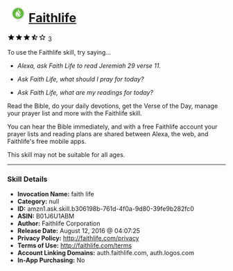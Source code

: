 # &nbsp;<img src="skill_icon" alt="Faithlife icon" width="36"> [Faithlife](http://alexa.amazon.com/#skills/amzn1.ask.skill.b306198b-761d-4f0a-9d80-39fe9b282fc0)
![3.9 stars](../../images/ic_star_black_18dp_1x.png)![3.9 stars](../../images/ic_star_black_18dp_1x.png)![3.9 stars](../../images/ic_star_black_18dp_1x.png)![3.9 stars](../../images/ic_star_half_black_18dp_1x.png)![3.9 stars](../../images/ic_star_border_black_18dp_1x.png) 3

To use the Faithlife skill, try saying...

* *Alexa, ask Faith Life to read Jeremiah 29 verse 11.*

* *Ask Faith Life, what should I pray for today?*

* *Ask Faith Life, what are my readings for today?*

Read the Bible, do your daily devotions, get the Verse of the Day, manage your prayer list and more with the Faithlife skill.

You can hear the Bible immediately, and with a free Faithlife account your prayer lists and reading plans are shared between Alexa, the web, and Faithlife's free mobile apps.

This skill may not be suitable for all ages.

***

### Skill Details

* **Invocation Name:** faith life
* **Category:** null
* **ID:** amzn1.ask.skill.b306198b-761d-4f0a-9d80-39fe9b282fc0
* **ASIN:** B01J6U1ABM
* **Author:** Faithlife Corporation
* **Release Date:** August 12, 2016 @ 04:07:25
* **Privacy Policy:** http://faithlife.com/privacy
* **Terms of Use:** http://faithlife.com/terms
* **Account Linking Domains:** auth.faithlife.com, auth.logos.com
* **In-App Purchasing:** No
